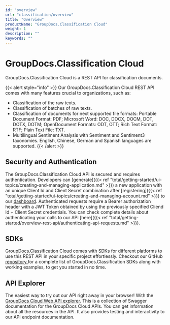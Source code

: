 ```yaml
---
id: "overview"
url: "classification/overview"
title: "Overview"
productName: "GroupDocs.Classification Cloud"
weight: 1
description: ""
keywords: ""
---
```


# GroupDocs.Classification Cloud #

GroupDocs.Classification Cloud is a REST API for classification documents.

{{< alert style="info" >}}
Our GroupDocs.Classification Cloud REST API comes with many features crucial to organizations, such as:

* Classification of the raw texts.
* Classification of batches of raw texts.
* Classification of documents for next supported file formats:
Portable Document Format: PDF;
Microsoft Word: DOC, DOCX, DOCM, DOT, DOTX, DOTM;
OpenDocument Formats: ODT, OTT;
Rich Text Format: RTF;
Plain Text File: TXT.
* Multilingual Sentiment Analysis with Sentiment and Sentiment3 taxonomies. English, Chinese, German and Spanish languages are supported.
{{< /alert >}}

## Security and Authentication ##

The GroupDocs.Classification Cloud API is secured and requires authentication. Developers can [generate]({{< ref "total/getting-started/ui-topics/creating-and-managing-application.md" >}}) a new application with an unique Client Id and Client Secret combination after [registering]({{< ref "total/getting-started/ui-topics/creating-and-managing-account.md" >}}) to our [dashboard](https://dashboard.groupdocs.cloud). Authenticated requests require a Bearer authorization header with a JWT Token obtained by using the previously specified Cliend Id + Client Secret credentials. You can check complete details about authenticating your calls to our API [here]({{< ref "total/getting-started/overview-rest-api/authenticating-api-requests.md" >}}).

## SDKs ##

GroupDocs.Classification Cloud comes with SDKs for different platforms to use this REST API in your specific project effortlessly. Checkout our GitHub [repository ](https://github.com/groupdocs-classification-cloud)for a complete list of GroupDocs.Classification SDKs along with working examples, to get you started in no time.

## API Explorer ##

The easiest way to try out our API right away in your browser! With the [GroupDocs Cloud Web API explorer](https://apireference.groupdocs.cloud/classification/). This is a collection of Swagger documentation for the GroupDocs Cloud APIs. You can get information about all the resources in the API. It also provides testing and interactivity to our API endpoint documentation.